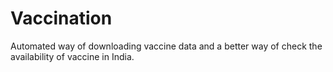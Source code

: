 # Vaccination
Automated way of downloading vaccine data and a better way of check the availability of vaccine in India.
